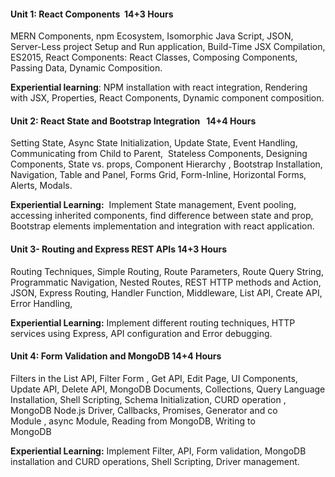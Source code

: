 
#### Unit 1: React Components  14+3 Hours

​​​​​​​MERN Components, npm Ecosystem, Isomorphic Java Script, JSON, Server-Less project Setup and Run application, Build-Time JSX Compilation, ES2015, React Components: React Classes, Composing Components, Passing Data, Dynamic Composition.

**Experiential learning**: NPM installation with react integration, Rendering with JSX, Properties, React Components, Dynamic component composition.

#### Unit 2: React State and Bootstrap Integration   14+4 Hours

​​​​​​​Setting State, Async State Initialization, Update State, Event Handling, Communicating from Child to Parent,  Stateless Components, Designing Components, State vs. props, Component Hierarchy , Bootstrap Installation, Navigation, Table and Panel, Forms Grid, Form-Inline, Horizontal Forms, Alerts, Modals.                

**Experiential Learning:**  Implement State management, Event pooling, accessing inherited components, find difference between state and prop, Bootstrap elements implementation and integration with react application.

#### Unit 3- Routing and Express REST APIs 14+3 Hours

​​​​​​​Routing Techniques, Simple Routing, Route Parameters, Route Query String, Programmatic Navigation, Nested Routes, REST HTTP methods and Action, JSON, Express Routing, Handler Function, Middleware, List API, Create API, Error Handling,

  

**Experiential Learning:** Implement different routing techniques, HTTP services using Express, API configuration and Error debugging.

#### Unit 4: Form Validation and MongoDB 14+4 Hours

​​​​​​​Filters in the List API, Filter Form , Get API, Edit Page, UI Components, Update API, Delete API, MongoDB Documents, Collections, Query Language Installation, Shell Scripting, Schema Initialization, CURD operation , MongoDB Node.js Driver, Callbacks, Promises, Generator and co Module , async Module, Reading from MongoDB, Writing to MongoDB                

**Experiential Learning:** Implement Filter, API, Form validation, MongoDB installation and CURD operations, Shell Scripting, Driver management.